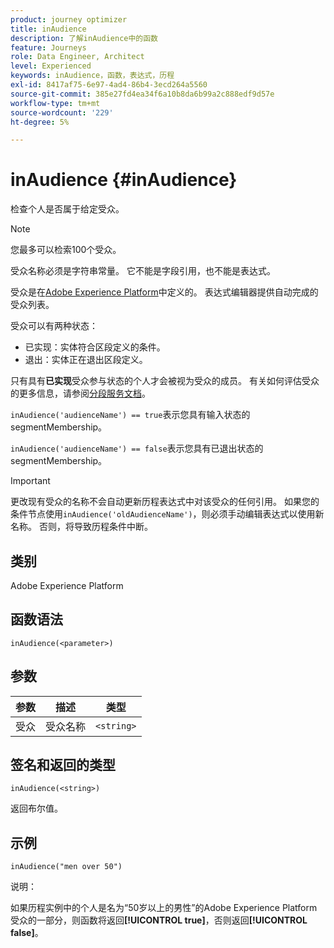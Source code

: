 ```yaml
---
product: journey optimizer
title: inAudience
description: 了解inAudience中的函数
feature: Journeys
role: Data Engineer, Architect
level: Experienced
keywords: inAudience，函数，表达式，历程
exl-id: 8417af75-6e97-4ad4-86b4-3ecd264a5560
source-git-commit: 385e27fd4ea34f6a10b8da6b99a2c888edf9d57e
workflow-type: tm+mt
source-wordcount: '229'
ht-degree: 5%

---
```


# inAudience {#inAudience}

检查个人是否属于给定受众。

>[!NOTE]
>
>您最多可以检索100个受众。

受众名称必须是字符串常量。 它不能是字段引用，也不能是表达式。

受众是在[Adobe Experience Platform](https://platform.adobe.com/audience/overview)中定义的。 表达式编辑器提供自动完成的受众列表。

受众可以有两种状态：

* 已实现：实体符合区段定义的条件。
* 退出：实体正在退出区段定义。

只有具有&#x200B;**已实现**&#x200B;受众参与状态的个人才会被视为受众的成员。 有关如何评估受众的更多信息，请参阅[分段服务文档](https://experienceleague.adobe.com/docs/experience-platform/segmentation/tutorials/evaluate-a-segment.html#interpret-segment-results)。

`inAudience('audienceName') == true`表示您具有输入状态的segmentMembership。

`inAudience('audienceName') == false`表示您具有已退出状态的segmentMembership。


>[!IMPORTANT]
>
>更改现有受众的名称不会自动更新历程表达式中对该受众的任何引用。 如果您的条件节点使用`inAudience('oldAudienceName')`，则必须手动编辑表达式以使用新名称。 否则，将导致历程条件中断。

## 类别

Adobe Experience Platform

## 函数语法

`inAudience(<parameter>)`

## 参数

| 参数 | 描述 | 类型 |
|--- |--- |--- |
| 受众 | 受众名称 | `<string>` |

## 签名和返回的类型

`inAudience(<string>)`

返回布尔值。

## 示例

`inAudience("men over 50")`

说明：

如果历程实例中的个人是名为“50岁以上的男性”的Adobe Experience Platform受众的一部分，则函数将返回&#x200B;**[!UICONTROL true]**，否则返回&#x200B;**[!UICONTROL false]**。

